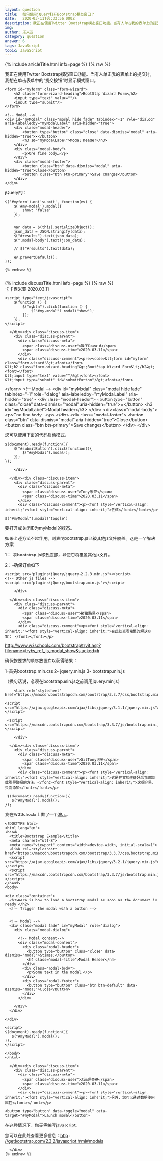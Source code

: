 ```yaml
---
layout: question
title:  如何使用jQuery打开Bootstrap模态窗口？
date:   2020-03-11T03:33:56.000Z
description: 我正在使用Twitter Bootstrap模态窗口功能。当有人单击我的表单上的提交时，我想在单击表单中的“提交按钮”时显示模式窗口。<form id...
img: 
author: 乐米亚
category: question
answer: 6
tags: JavaScript
topic: JavaScript
---
```

<div class="article-root">
  <div class="article">
    {% include articleTitle.html info=page %}
    {% raw %}
    <div class="article-content"><p><font style="vertical-align: inherit;"><font style="vertical-align: inherit;">我正在使用Twitter Bootstrap模态窗口功能。</font><font style="vertical-align: inherit;">当有人单击我的表单上的提交时，我想在单击表单中的“提交按钮”时显示模式窗口。</font></font></p>

<pre><code>&lt;form id="myform" class="form-wizard"&gt;<font></font>
    &lt;h2 class="form-wizard-heading"&gt;BootStap Wizard Form&lt;/h2&gt;<font></font>
    &lt;input type="text" value=""/&gt;<font></font>
    &lt;input type="submit"/&gt;<font></font>
&lt;/form&gt;<font></font>
<font></font>
&lt;!-- Modal --&gt;<font></font>
&lt;div id="myModal" class="modal hide fade" tabindex="-1" role="dialog" aria-labelledby="myModalLabel" aria-hidden="true"&gt;<font></font>
    &lt;div class="modal-header"&gt;<font></font>
        &lt;button type="button" class="close" data-dismiss="modal" aria-hidden="true"&gt;×&lt;/button&gt;<font></font>
        &lt;h3 id="myModalLabel"&gt;Modal header&lt;/h3&gt;<font></font>
    &lt;/div&gt;<font></font>
    &lt;div class="modal-body"&gt;<font></font>
        &lt;p&gt;One fine body…&lt;/p&gt;<font></font>
    &lt;/div&gt;<font></font>
    &lt;div class="modal-footer"&gt;<font></font>
        &lt;button class="btn" data-dismiss="modal" aria-hidden="true"&gt;Close&lt;/button&gt;<font></font>
        &lt;button class="btn btn-primary"&gt;Save changes&lt;/button&gt;<font></font>
    &lt;/div&gt;<font></font>
&lt;/div&gt;<font></font>
</code></pre>

<p><font style="vertical-align: inherit;"><font style="vertical-align: inherit;">jQuery的：</font></font></p>

<pre><code>$('#myform').on('submit', function(ev) {<font></font>
    $('#my-modal').modal({<font></font>
        show: 'false'<font></font>
    }); <font></font>
<font></font>
<font></font>
    var data = $(this).serializeObject();<font></font>
    json_data = JSON.stringify(data);<font></font>
    $("#results").text(json_data); <font></font>
    $(".modal-body").text(json_data); <font></font>
<font></font>
    // $("#results").text(data);<font></font>
<font></font>
    ev.preventDefault();<font></font>
});<font></font>
</code></pre></div>
    {% endraw %}
  </div>
  <p style="height: 0;width:0;overflow: hidden;"> 第602篇《如何使用jQuery打开Bootstrap模态窗口？》来自Winter(https://github.com/aiyld/aiyld.github.io)的站点</p>
  <div class="discuss-wrapper">
    {% include discussTitle.html info=page %}
    {% raw %}
    <div class="discuss-item">
        <div class="discuss-parent">
          <div class="discuss-meta">
            <span class="discuss-user">卡卡西米亚</span>
            <span class="discuss-time">2020.03.11</span>
          </div>
          <div class="discuss-comment"><pre><code>&lt;script type="text/javascript"&gt;<font></font>
    $(function () {<font></font>
        $("mybtn").click(function () {<font></font>
            $("#my-modal").modal("show");<font></font>
        });<font></font>
    });<font></font>
&lt;/script&gt;<font></font>
</code></pre></div>
        </div>
        
      </div><div class="discuss-item">
        <div class="discuss-parent">
          <div class="discuss-meta">
            <span class="discuss-user">猴子Davaid</span>
            <span class="discuss-time">2020.03.11</span>
          </div>
          <div class="discuss-comment"><pre><code>&lt;form id="myform" class="form-wizard"&gt;<font></font>
    &lt;h2 class="form-wizard-heading"&gt;BootStap Wizard Form&lt;/h2&gt;<font></font>
    &lt;input type="text" value=""/&gt;<font></font>
    &lt;input type="submit" id="submitButton"/&gt;<font></font>
&lt;/form&gt;<font></font>
<font></font>
&lt;!-- Modal --&gt;<font></font>
&lt;div id="myModal" class="modal hide fade" tabindex="-1" role="dialog" aria-labelledby="myModalLabel" aria-hidden="true"&gt;<font></font>
    &lt;div class="modal-header"&gt;<font></font>
        &lt;button type="button" class="close" data-dismiss="modal" aria-hidden="true"&gt;×&lt;/button&gt;<font></font>
        &lt;h3 id="myModalLabel"&gt;Modal header&lt;/h3&gt;<font></font>
    &lt;/div&gt;<font></font>
    &lt;div class="modal-body"&gt;<font></font>
        &lt;p&gt;One fine body…&lt;/p&gt;<font></font>
    &lt;/div&gt;<font></font>
    &lt;div class="modal-footer"&gt;<font></font>
        &lt;button class="btn" data-dismiss="modal" aria-hidden="true"&gt;Close&lt;/button&gt;<font></font>
        &lt;button class="btn btn-primary"&gt;Save changes&lt;/button&gt;<font></font>
    &lt;/div&gt;<font></font>
&lt;/div&gt;<font></font>
</code></pre>

<p><font style="vertical-align: inherit;"><font style="vertical-align: inherit;">您可以使用下面的代码启动模式。</font></font></p>

<pre><code>$(document).ready(function(){<font></font>
    $("#submitButton").click(function(){<font></font>
        $("#myModal").modal();<font></font>
    });<font></font>
});<font></font>
</code></pre></div>
        </div>
        
      </div><div class="discuss-item">
        <div class="discuss-parent">
          <div class="discuss-meta">
            <span class="discuss-user">Tony米亚</span>
            <span class="discuss-time">2020.03.11</span>
          </div>
          <div class="discuss-comment"><p><font style="vertical-align: inherit;"><font style="vertical-align: inherit;">尝试</font></font></p>

<pre><code>$("#myModal").modal("toggle")
</code></pre>

<p><font style="vertical-align: inherit;"><font style="vertical-align: inherit;">要打开或关闭ID为myModal的模态。</font></font></p>

<p><font style="vertical-align: inherit;"><font style="vertical-align: inherit;">如果上述方法不起作用，则表明bootstrap.js已被其他js文件覆盖。</font><font style="vertical-align: inherit;">这是一个解决方案</font></font></p>

<p><font style="vertical-align: inherit;"><font style="vertical-align: inherit;">1：-将bootstrap.js移到底部，以便它将覆盖其他js文件。</font></font></p>

<p><font style="vertical-align: inherit;"><font style="vertical-align: inherit;">2：-确保订单如下</font></font></p>

<pre><code>&lt;script src="plugins/jQuery/jquery-2.2.3.min.js"&gt;&lt;/script&gt;<font></font>
&lt;!-- Other js files --&gt;<font></font>
&lt;script src="plugins/jQuery/bootstrap.min.js"&gt;&lt;/script&gt;<font></font>
</code></pre></div>
        </div>
        
      </div><div class="discuss-item">
        <div class="discuss-parent">
          <div class="discuss-meta">
            <span class="discuss-user">猪猪路易</span>
            <span class="discuss-time">2020.03.11</span>
          </div>
          <div class="discuss-comment"><p><font style="vertical-align: inherit;"><font style="vertical-align: inherit;">在此处查看完整的解决方案： </font></font></p>

<p><a href="http://www.w3schools.com/bootstrap/tryit.asp?filename=trybs_ref_js_modal_show&amp;stacked=h" rel="noreferrer"><font style="vertical-align: inherit;"><font style="vertical-align: inherit;">http://www.w3schools.com/bootstrap/tryit.asp?filename=trybs_ref_js_modal_show&amp;stacked=h</font></font></a></p>

<p><font style="vertical-align: inherit;"><font style="vertical-align: inherit;">确保按要求的顺序放置库以获得结果：</font></font></p>

<p><font style="vertical-align: inherit;"><font style="vertical-align: inherit;">1-首先bootstrap.min.css 2- jquery.min.js 3- bootstrap.min.js</font></font></p>

<p><font style="vertical-align: inherit;"><font style="vertical-align: inherit;">（换句话说，必须在bootstrap.min.js之前调用jquery.min.js）</font></font></p>

<pre><code>    &lt;link rel="stylesheet" href="https://maxcdn.bootstrapcdn.com/bootstrap/3.3.7/css/bootstrap.min.css"&gt;<font></font>
<font></font>
&lt;script src="https://ajax.googleapis.com/ajax/libs/jquery/3.1.1/jquery.min.js"&gt;<font></font>
&lt;/script&gt; <font></font>
<font></font>
 &lt;script src="https://maxcdn.bootstrapcdn.com/bootstrap/3.3.7/js/bootstrap.min.js"&gt;&lt;/script&gt;<font></font>
</code></pre></div>
        </div>
        
      </div><div class="discuss-item">
        <div class="discuss-parent">
          <div class="discuss-meta">
            <span class="discuss-user">GilTony泡芙</span>
            <span class="discuss-time">2020.03.11</span>
          </div>
          <div class="discuss-comment"><p><font style="vertical-align: inherit;"><font style="vertical-align: inherit;">这是在文档准备好后立即加载引导警报的方法。</font><font style="vertical-align: inherit;">这很容易，只需添加</font></font></p>

<pre><code> $(document).ready(function(){<font></font>
   $("#myModal").modal();<font></font>
});<font></font>
</code></pre>

<p><font style="vertical-align: inherit;"><font style="vertical-align: inherit;">我</font><font style="vertical-align: inherit;">在W3Schools上</font><font style="vertical-align: inherit;">做了一个</font></font><a href="https://www.w3schools.com/code/tryit.asp?filename=FIXH7FBJ6Y6T" rel="noreferrer"><font style="vertical-align: inherit;"><font style="vertical-align: inherit;">演示</font></font></a><font style="vertical-align: inherit;"><font style="vertical-align: inherit;">。</font></font></p>

<p></p><div class="snippet" data-lang="js" data-hide="false" data-console="true" data-babel="false">
<div class="snippet-code">
<pre class="snippet-code-html lang-html prettyprint-override"><code>&lt;!DOCTYPE html&gt;<font></font>
&lt;html lang="en"&gt;<font></font>
&lt;head&gt;<font></font>
  &lt;title&gt;Bootstrap Example&lt;/title&gt;<font></font>
  &lt;meta charset="utf-8"&gt;<font></font>
  &lt;meta name="viewport" content="width=device-width, initial-scale=1"&gt;<font></font>
  &lt;link rel="stylesheet" href="https://maxcdn.bootstrapcdn.com/bootstrap/3.3.7/css/bootstrap.min.css"&gt;<font></font>
  &lt;script src="https://ajax.googleapis.com/ajax/libs/jquery/3.2.1/jquery.min.js"&gt;&lt;/script&gt;<font></font>
  &lt;script src="https://maxcdn.bootstrapcdn.com/bootstrap/3.3.7/js/bootstrap.min.js"&gt;&lt;/script&gt;<font></font>
&lt;/head&gt;<font></font>
&lt;body&gt;<font></font>
<font></font>
&lt;div class="container"&gt;<font></font>
  &lt;h2&gt;Here is how to load a bootstrap modal as soon as the document is ready &lt;/h2&gt;<font></font>
  &lt;!-- Trigger the modal with a button --&gt;<font></font>
<font></font>
<font></font>
  &lt;!-- Modal --&gt;<font></font>
  &lt;div class="modal fade" id="myModal" role="dialog"&gt;<font></font>
    &lt;div class="modal-dialog"&gt;<font></font>
    <font></font>
      &lt;!-- Modal content--&gt;<font></font>
      &lt;div class="modal-content"&gt;<font></font>
        &lt;div class="modal-header"&gt;<font></font>
          &lt;button type="button" class="close" data-dismiss="modal"&gt;&amp;times;&lt;/button&gt;<font></font>
          &lt;h4 class="modal-title"&gt;Modal Header&lt;/h4&gt;<font></font>
        &lt;/div&gt;<font></font>
        &lt;div class="modal-body"&gt;<font></font>
          &lt;p&gt;Some text in the modal.&lt;/p&gt;<font></font>
        &lt;/div&gt;<font></font>
        &lt;div class="modal-footer"&gt;<font></font>
          &lt;button type="button" class="btn btn-default" data-dismiss="modal"&gt;Close&lt;/button&gt;<font></font>
        &lt;/div&gt;<font></font>
      &lt;/div&gt;<font></font>
      <font></font>
    &lt;/div&gt;<font></font>
  &lt;/div&gt;<font></font>
  <font></font>
&lt;/div&gt;<font></font>
<font></font>
&lt;script&gt;<font></font>
$(document).ready(function(){<font></font>
   $("#myModal").modal();<font></font>
});<font></font>
&lt;/script&gt;<font></font>
<font></font>
&lt;/body&gt;<font></font>
&lt;/html&gt;</code></pre>
</div>
</div>
<p></p></div>
        </div>
        
      </div><div class="discuss-item">
        <div class="discuss-parent">
          <div class="discuss-meta">
            <span class="discuss-user">Jim理查德</span>
            <span class="discuss-time">2020.03.11</span>
          </div>
          <div class="discuss-comment"><p><font style="vertical-align: inherit;"><font style="vertical-align: inherit;">另外，您可以通过数据使用属性</font></font></p>

<pre><code>&lt;button type="button" data-toggle="modal" data-target="#myModal"&gt;Launch modal&lt;/button&gt;
</code></pre>

<p><font style="vertical-align: inherit;"><font style="vertical-align: inherit;">在这种情况下，您无需编写javascript。</font></font></p>

<p><font style="vertical-align: inherit;"><font style="vertical-align: inherit;">您可以在此处查看更多信息：</font><a href="http://getbootstrap.com/2.3.2/javascript.html#modals" rel="noreferrer"><font style="vertical-align: inherit;">http</font></a><font style="vertical-align: inherit;"> : </font></font><a href="http://getbootstrap.com/2.3.2/javascript.html#modals" rel="noreferrer"><font style="vertical-align: inherit;"><font style="vertical-align: inherit;">//getbootstrap.com/2.3.2/javascript.html#modals</font></font></a></p></div>
        </div>
        
      </div>
    {% endraw %}
  </div>
<div>
